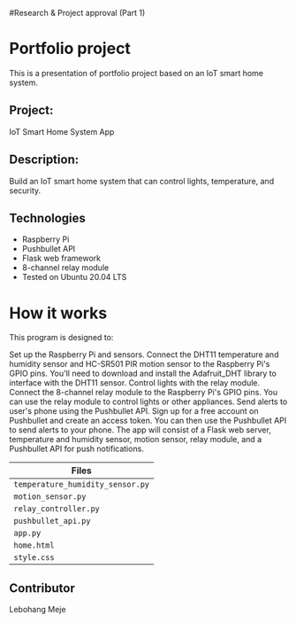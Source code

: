 #Research & Project approval (Part 1)


# Portfolio project
This is a presentation of portfolio project based on an IoT smart home system.

## Project:
IoT Smart Home System App

## Description:
Build an IoT smart home system that can control lights, temperature, and security.

## Technologies
* Raspberry Pi
* Pushbullet API
* Flask web framework
* 8-channel relay module
* Tested on Ubuntu 20.04 LTS

# How it works
This program is designed to:

Set up the Raspberry Pi and sensors. Connect the DHT11 temperature and humidity sensor and HC-SR501 PIR motion sensor to the Raspberry Pi's GPIO pins.
You'll need to download and install the Adafruit_DHT library to interface with the DHT11 sensor.
Control lights with the relay module.
Connect the 8-channel relay module to the Raspberry Pi's GPIO pins.
You can use the relay module to control lights or other appliances.
Send alerts to user's phone using the Pushbullet API.
Sign up for a free account on Pushbullet and create an access token.
You can then use the Pushbullet API to send alerts to your phone.
The app will consist of a Flask web server, temperature and humidity sensor, motion sensor, relay module, and a Pushbullet API for push notifications.


| Files |
| ----- |
| `temperature_humidity_sensor.py` |
| `motion_sensor.py` |
| `relay_controller.py` |
| `pushbullet_api.py` |
| `app.py` |
| `home.html` |
| `style.css` |

## Contributor
Lebohang Meje


